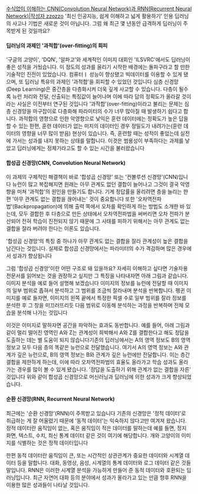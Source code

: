 
[수식없이 이해하는 CNN(Convolution Neural Network)과 RNN(Recurrent Neural Network)|작성자 zzozzo](http://horajjan.blog.me/220989551317)
'최신 인공지능, 쉽게 이해하고 넓게 활용하기' 인용
딥러닝의 사고나 기법은 새로운 것이 아닙니다. 그럼 왜 최근 몇 년동안 급격하게 딥러닝이 주목받게 된 것일까요?

#### 딥러닝의 과제인 '과적합'(over-fitting)의 회피
'구글의 고양이', 'DQN', '알파고'와 세계적인 이미지 대회인 'ILSVRC'에서도 딥러닝이 좋은 성적을 거뒀습니다. 이 정도의 성과를 올리기 시작한 배경에는 돌파구라고 할 만한 기술적인 진전이 있었습니다. 컴퓨터ㅣ 성능이 향상됐고 빅데이터를 이용할 수 있게 됐으며, 또 딥러닝 특유의 과제인 '과적합'을 회피할 수 있었던 것입니다
심층 신경망(Deep Learning)은 중간층을 다층화시켜 더욱 깊게 사고할 수 있습니다. 다층이 될수록 뉴런 처리와 전달, 산출되는 특징값이 늘어나며 이에 따라 답의 정확도가 올라갈 것이라는 사실은 이전부터 연구된 것입니다
'과적합'(over-fitting)이라고 불리는 문제는 심층 신경망을 마구잡이로 다층화해 파라미터의 수가 너무 많아질 때 발생하기 쉽다고 합니다. 과적합의 영향으로 인한 악영향으로 낯익은 훈련 데이터에는 정확도가 높은 답을 할 수 있는 한편, 훈련 데이터가 없는 미지의 데이터인 경우 정밀도가 내려가는(훈련 데이터의 영향을 너무 많이 받음) 현상이 있습니다. 즉, 훈련할 때는 성적이 좋았는데 실전에 가서는 성과를 내지 못하는 상태를 말합니다. 이것은 범용성이 부족하다는 과제를 낳았고 딥러닝에게는 정체기라고도 할 수 있는 시간을 불러왔습니다

#### 합성곱 신경망(CNN, Convolution Neural Network)
이 과제의 구체적인 해결책이 바로 '합성곱 신경망' 또는 '컨볼루션 신경망'(CNN)입니다
뉴런이 많고 복잡해지면 원래는 아무 관계도 없던 결합이 늘어나고 그것이 결국 악영향을 미쳐 '과적합'의 원인을 만들기도 합니다. 기계 정답률을 올리려면 층을 늘리는 한편 '아무 관계도 없는 결합을 끊어내는' 것이 중요합니다
또한 '오차역전파법'(Backpropagation)에 의해 출력 쪽에서 오차를 확인하게 하는 방법도 소개한 바 있는데, 모두 결합한 후 다층으로 만든 상태에서 오차역전파법을 써버리면 오차 전파가 분산되어 전혀 학습이 진전되지 않기 때문에 그 사태를 피하기 위해서는 아무 관계도 없는 결합을 잘라 버려야 한다는 이론도 있습니다.

'합성곱 신경망'의 특징 중 하나가 아무 관계도 없는 결합을 잘라 관계성이 높은 결합을 남긴다는 것입니다. 실제로 합성곱 신경망에서는 파라미터의 수가 격감하며 많은 경우에서 성과가 향상됩니다

그럼 '합성곱 신경망'이란 어떤 구조로 돼 있을까요? 자세히 이해하고 싶다면 기술자용 전문서를 읽어보는 것을 권장하고 싶지만 그 특징을 나타내자면 아래 그림과 같습니다. 이미지 분석을 예로 들어 설명해 보겠습니다
이미지의 정보를 뉴런에 전달할 때 이미지의 일부 범위로 좁혀서 분석하고 그 범위를 조금씩 잘라내며 분석을 반복합니다. 펭귄 이미지를 예로 들자면, 이미지의 왼쪽 끝에서 특정한 픽셀 수로 일부 범위를 잘라 정보를 분석한 후 그 창을 미끄러뜨리듯 다음 범위로 이동해 분석하는 과정을 반복하며 전체 모습을 분석해 나가는 것입니다

이것은 이미지로 말하자면 공간을 파악하는 효과도 동반합니다. 예를 들어, 아래 그림과 같이 멀리 떨어진 영역인 A와 Z는 관계성이 희박해서 A와 Z를 결합한다고 해도 정답을 도출하는 데는 별 도움이 되지 않습니다기존의 딥러닝에서는 A의 영역 정보도 B의 영역 정보고 모두 다음 층의 똑같은 뉴런으로 전달했습니다. 여기서 A의 영역 정보는 A와 관계가 깊은 뉴런으로, B의 영역 정보는 B와 관계가 깊은 뉴런에만 전달합니다. 이는 층간 결합을 제한하게 하는데, 이에 따라 오차역전파법의 효율도 올라가고 학습 성과도 올라가는 경우를 많이 볼 수 있게 됐습니다. '정답을 도출하기 위해 관계가 없는 결합을 자른' 것입니다
위와 같이 합성곱 신경망으로 머신러닝과 딥러닝에 의한 성과가 크게 향상되었습니다.

#### 순환 신경망(RNN, Recurrent Neural Network)
최근에는 '순환 신경망'(RNN)이 주목받고 있습니다
기존의 신경망은 '정적 데이터'로 취급하는 게 잘 어울렸기 때문에 '동적 데이터'는 익숙하지 않다고만 여겨져 왔습니다. 정적 데이터란 움직임이 없는, 혹은 움직임이 적은 데이터를 말하는데 예를 들면, 정지 화면, 텍스트, 수치, 최신 통계 데이터 같은 것이 여기에 해당합니다. 개와 고양이의 이미지를 식별하는 것은 정적 데이터입니다

한편 동적 데이터란 움직임이 큰, 또는 시간적인 상관관계가 중요한 데이터와 시계열 데이터 등을 말합니다. 대화, 동영상, 음성, 시계열의 통계 데이터와 로그 데이터 같은 것들 말입니다. RNN은 이러한 시계열 분석을 가능하게 만들어 준 동적 데이터와 호환되는 딥러닝입니다. 최근 자연어 대화 등의 분야에서 성과가 올라가고 있는 만큼 향후 RNN을 이용한 많은 성과들이 나타날 것입니다.
